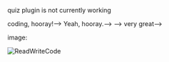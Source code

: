 quiz plugin is not currently working 

<!--## empty page for testing images, plugins, etc.-->

<!--quiz:-->

<!------->

<!--Test quiz!-->

<!--|                  | Good | Bad |-->
<!--| ---------------- | ---- | --- |-->
<!--| Do you like to code? | (x)  | ( ) |-->
<!--> coding, hooray!-->

<!--Java with Karel?-->
<!--- [x] Yes-->
<!--- [x] Very Yes-->
<!--- [x] Such Yes-->
<!--- [ ] No-->


<!--> Yeah, hooray.-->
<!-->-->
<!--> very great-->

<!------->

<!--exercise:-->

<!------->

<!--Define an integer `x` equal to 10.-->

<!--```js-->
<!--int x =-->
<!--```-->

<!--```js-->
<!--int x = 10;-->
<!--```-->

<!--```js-->
<!--assert(x == 10);-->
<!--```-->

<!--```js-->

<!--// This is context code available everywhere-->
<!--// The user will be able to call magicFunc in the code-->
<!--function magicFunc()-->
<!--{-->
<!--    return 3;-->
<!--}-->
<!--```-->

<!------->


image:

![ReadWriteCode](https://d14to6y4nub5k1.cloudfront.net/img/about/rwclogo.png "CodeHS!")
